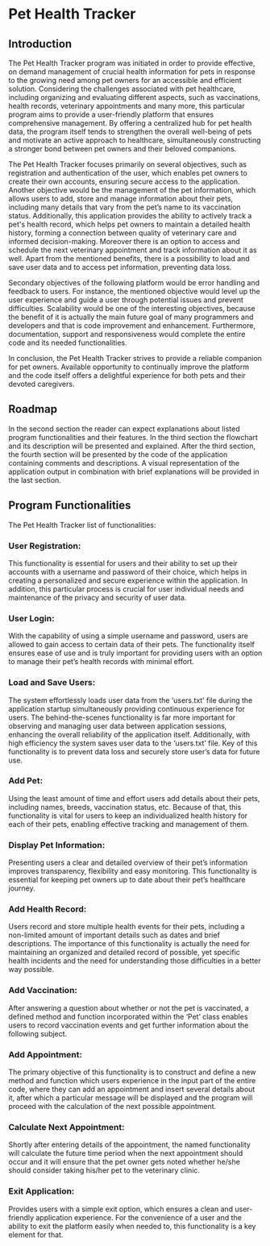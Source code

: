 # Pet Health Tracker

## Introduction

The Pet Health Tracker program was initiated in order to provide effective, on demand management of crucial health information for pets in response to the growing need among pet owners for an accessible and efficient solution. Considering the challenges associated with pet healthcare, including organizing and evaluating different aspects, such as vaccinations, health records, veterinary appointments and many more, this particular program aims to provide a user-friendly platform that ensures comprehensive management. By offering a centralized hub for pet health data, the program itself tends to strengthen the overall well-being of pets and motivate an active approach to healthcare, simultaneously constructing a stronger bond between pet owners and their beloved companions.

The Pet Health Tracker focuses primarily on several objectives, such as registration and authentication of the user, which enables pet owners to create their own accounts, ensuring secure access to the application. Another objective would be the management of the pet information, which allows users to add, store and manage information about their pets, including many details that vary from the pet’s name to its vaccination status. Additionally, this application provides the ability to actively track a pet's health record, which helps pet owners to maintain a detailed health history, forming a connection between quality of veterinary care and informed decision-making. Moreover there is an option to access and schedule the next veterinary appointment and track information about it as well. Apart from the mentioned benefits, there is a possibility to load and save user data and to access pet information, preventing data loss.

Secondary objectives of the following platform would be error handling and feedback to users. For instance, the mentioned objective would level up the user experience and guide a user through potential issues and prevent difficulties. Scalability would be one of the interesting objectives, because the benefit of it is actually the main future goal of many programmers and developers and that is code improvement and enhancement. Furthermore, documentation, support and responsiveness would complete the entire code and its needed functionalities.

In conclusion, the Pet Health Tracker strives to provide a reliable companion for pet owners. Available opportunity to continually improve the platform and the code itself offers a delightful experience for both pets and their devoted caregivers.

## Roadmap

In the second section the reader can expect explanations about listed program functionalities and their features. In the third section the flowchart and its description will be presented and explained. After the third section, the fourth section will be presented by the code of the application containing comments and descriptions. A visual representation of the application output in combination with brief explanations will be provided in the last section.

## Program Functionalities

The Pet Health Tracker list of functionalities:

### User Registration: 
This functionality is essential for users and their ability to set up their accounts with a username and password of their choice, which helps in creating a personalized and secure experience within the application. In addition, this particular process is crucial for user individual needs and maintenance of the privacy and security of user data.

### User Login: 
With the capability of using a simple username and password, users are allowed to gain access to certain data of their pets. The functionality itself ensures ease of use and is truly important for providing users with an option to manage their pet’s health records with minimal effort.

### Load and Save Users: 
The system effortlessly loads user data from the ‘users.txt’ file during the application startup simultaneously providing continuous experience for users. The behind-the-scenes functionality is far more important for observing and managing user data between application sessions, enhancing the overall reliability of the application itself. Additionally, with high efficiency the system saves user data to the ‘users.txt’ file. Key of this functionality is to prevent data loss and securely store user’s data for future use.

### Add Pet: 
Using the least amount of time and effort users add details about their pets, including names, breeds, vaccination status, etc. Because of that, this functionality is vital for users to keep an individualized health history for each of their pets, enabling effective tracking and management of them.

### Display Pet Information: 
Presenting users a clear and detailed overview of their pet’s information improves transparency, flexibility and easy monitoring. This functionality is essential for keeping pet owners up to date about their pet’s healthcare journey.

### Add Health Record: 
Users record and store multiple health events for their pets, including a non-limited amount of important details such as dates and brief descriptions. The importance of this functionality is actually the need for maintaining an organized and detailed record of possible, yet specific health incidents and the need for understanding those difficulties in a better way possible.

### Add Vaccination: 
After answering a question about whether or not the pet is vaccinated, a defined method and function incorporated within the ‘Pet’ class enables users to record vaccination events and get further information about the following subject.

### Add Appointment: 
The primary objective of this functionality is to construct and define a new method and function which users experience in the input part of the entire code, where they can add an appointment and insert several details about it, after which a particular message will be displayed and the program will proceed with the calculation of the next possible appointment.

### Calculate Next Appointment: 
Shortly after entering details of the appointment, the named functionality will calculate the future time period when the next appointment should occur and it will ensure that the pet owner gets noted whether he/she should consider taking his/her pet to the veterinary clinic.

### Exit Application: 
Provides users with a simple exit option, which ensures a clean and user-friendly application experience. For the convenience of a user and the ability to exit the platform easily when needed to, this functionality is a key element for that.
